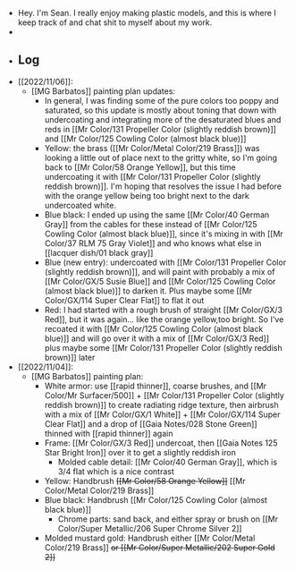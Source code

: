 - Hey. I'm Sean. I really enjoy making plastic models, and this is where I keep track of and chat shit to myself about my work.
-
- ## Log
- [[2022/11/06]]:
	- [[MG Barbatos]] painting plan updates:
		- In general, I was finding some of the pure colors too poppy and saturated, so this update is mostly about toning that down with undercoating and integrating more of the desaturated blues and reds in [[Mr Color/131 Propeller Color (slightly reddish brown)]] and [[Mr Color/125 Cowling Color (almost black blue)]]
		- Yellow: the brass ([[Mr Color/Metal Color/219 Brass]]) was looking a little out of place next to the gritty white, so I'm going back to [[Mr Color/58 Orange Yellow]], but this time undercoating it with [[Mr Color/131 Propeller Color (slightly reddish brown)]]. I'm hoping that resolves the issue I had before with the orange yellow being too bright next to the dark undercoated white.
		- Blue black: I ended up using the same [[Mr Color/40 German Gray]] from the cables for these instead of [[Mr Color/125 Cowling Color (almost black blue)]], since it's mixing in with [[Mr Color/37 RLM 75 Gray Violet]] and who knows what else in [[lacquer dish/01 black gray]]
		- Blue (new entry): undercoated with [[Mr Color/131 Propeller Color (slightly reddish brown)]], and will paint with probably a mix of [[Mr Color/GX/5 Susie Blue]] and [[Mr Color/125 Cowling Color (almost black blue)]] to darken it. Plus maybe some [[Mr Color/GX/114 Super Clear Flat]] to flat it out
		- Red: I had started with a rough brush of straight [[Mr Color/GX/3 Red]], but it was again... like the orange yellow,too bright. So I've recoated it with [[Mr Color/125 Cowling Color (almost black blue)]] and will go over it with a mix of [[Mr Color/GX/3 Red]] plus maybe some [[Mr Color/131 Propeller Color (slightly reddish brown)]] later
- [[2022/11/04]]:
	- [[MG Barbatos]] painting plan:
		- White armor: use [[rapid thinner]], coarse brushes, and [[Mr Color/Mr Surfacer/500]] + [[Mr Color/131 Propeller Color (slightly reddish brown)]]  to create radiating ridge texture, then airbrush with a mix of [[Mr Color/GX/1 White]] + [[Mr Color/GX/114 Super Clear Flat]] and a drop of [[Gaia Notes/028 Stone Green]] thinned with [[rapid thinner]] again
		- Frame: [[Mr Color/GX/3 Red]] undercoat, then [[Gaia Notes 125 Star Bright Iron]] over it to get a slightly reddish iron
			- Molded cable detail: [[Mr Color/40 German Gray]], which is 3/4 flat which is a nice contrast
		- Yellow: Handbrush ~~[[Mr Color/58 Orange Yellow]]~~ [[Mr Color/Metal Color/219 Brass]]
		- Blue black: Handbrush [[Mr Color/125 Cowling Color (almost black blue)]]
			- Chrome parts: sand back, and either spray or brush on [[Mr Color/Super Metallic/206 Super Chrome Silver 2]]
		- Molded mustard gold: Handbrush either [[Mr Color/Metal Color/219 Brass]] ~~or [[Mr Color/Super Metallic/202 Super Gold 2]]~~